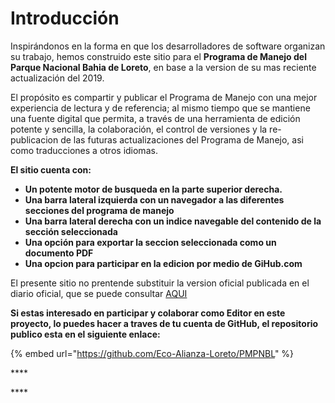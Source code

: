 # Introducción

Inspirándonos en la forma en que los desarrolladores de software organizan su trabajo, hemos construido este sitio para el **Programa de Manejo del Parque Nacional Bahia de Loreto**, en base a la version de su mas reciente actualización del 2019.  

El propósito es compartir y publicar el Programa de Manejo con una mejor experiencia de lectura y de referencia; al mismo tiempo que se mantiene una fuente digital que permita, a través de una herramienta de edición potente y sencilla, la colaboración, el control de versiones y la re-publicacion de las futuras actualizaciones del Programa de Manejo, asi como traducciones a otros idiomas.

**El sitio cuenta con:**

* **Un potente motor de busqueda en la parte superior derecha.**
* **Una barra lateral izquierda con un navegador a las diferentes secciones del programa de manejo**
* **Una barra lateral derecha con un indice navegable del contenido de la sección seleccionada**
* **Una opción para exportar la seccion seleccionada como un documento PDF**
* **Una opcion para participar en la edicion por medio de GiHub.com**

El presente sitio no prentende substituir la version oficial publicada en el diario oficial, que se puede consultar [AQUI](https://www.dof.gob.mx/nota_detalle.php?codigo=5558313&fecha=23/04/2019)

**Si estas interesado en participar y colaborar como Editor en este proyecto, lo puedes hacer a traves de tu cuenta de GitHub, el repositorio publico esta en el siguiente enlace:**

{% embed url="https://github.com/Eco-Alianza-Loreto/PMPNBL" %}

\*\*\*\*

\*\*\*\*









### 



